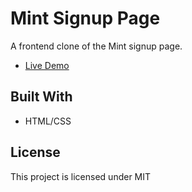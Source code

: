# Mint Signup Page

A frontend clone of the Mint signup page.

- [Live Demo](http://xuanngo.com/mint-signup-page/)

## Built With

- HTML/CSS

## License

This project is licensed under MIT
